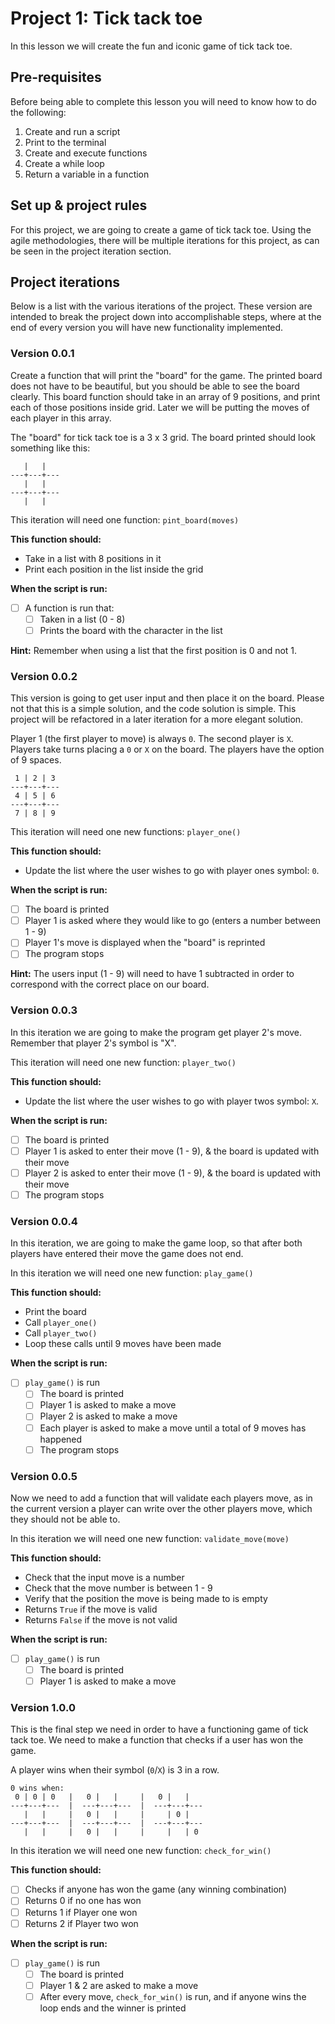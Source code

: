 # Project 1: Tick tack toe

In this lesson we will create the fun and iconic game of tick tack toe.

## Pre-requisites
Before being able to complete this lesson you will need to know how to do the following:
1. Create and run a script
2. Print to the terminal
3. Create and execute functions
4. Create a while loop
5. Return a variable in a function

## Set up & project rules
For this project, we are going to create a game of tick tack toe. Using the agile methodologies, there will be multiple iterations for this project, as can be seen in the project iteration section.

## Project iterations
Below is a list with the various iterations of the project. 
These version are intended to break the project down into accomplishable steps, where at the end of every version you will have new functionality implemented. 

### Version 0.0.1
Create a function that will print the "board" for the game. The printed board does not have to be beautiful, but you should be able to see the board clearly. This board function should take in an array of 9 positions, and print each of those positions inside grid. Later we will be putting the moves of each player in this array.

The "board" for tick tack toe is a 3 x 3 grid. The board printed should look something like this:
```
   |   |
---+---+---
   |   |   
---+---+---
   |   |
```

This iteration will need one function:
`pint_board(moves)`

**This function should:**
* Take in a list with 8 positions in it
* Print each position in the list inside the grid

**When the script is run:**
* [ ] A function is run that:
    * [ ] Taken in a list (0 - 8)
    * [ ] Prints the board with the character in the list

**Hint:** Remember when using a list that the first position is 0 and not 1.

### Version 0.0.2
This version is going to get user input and then place it on the board. Please not that this is a simple solution, and the code solution is simple. This project will be refactored in a later iteration for a more elegant solution. 

Player 1 (the first player to move) is always `0`. The second player is `X`. Players take turns placing a `0` or `X` on the board. The players have the option of 9 spaces. 
```
 1 | 2 | 3
---+---+---
 4 | 5 | 6  
---+---+---
 7 | 8 | 9
```

This iteration will need one new functions:
`player_one()`

**This function should:**
* Update the list where the user wishes to go with player ones symbol: `0`.

**When the script is run:**
* [ ] The board is printed
* [ ] Player 1 is asked where they would like to go (enters a number between 1 - 9)
* [ ] Player 1's move is displayed when the "board" is reprinted
* [ ] The program stops

**Hint:** The users input (1 - 9) will need to have 1 subtracted in order to correspond with the correct place on our board. 

### Version 0.0.3
In this iteration we are going to make the program get player 2's move. Remember that player 2's symbol is "X".

This iteration will need one new function:
`player_two()`

**This function should:**
* Update the list where the user wishes to go with player twos symbol: `X`.

**When the script is run:**
* [ ] The board is printed
* [ ] Player 1 is asked to enter their move (1 - 9), & the board is updated with their move
* [ ] Player 2 is asked to enter their move (1 - 9), & the board is updated with their move
* [ ] The program stops

### Version 0.0.4
In this iteration, we are going to make the game loop, so that after both players have entered their move the game does not end.

In this iteration we will need one new function:
`play_game()`

**This function should:**
* Print the board
* Call `player_one()`
* Call `player_two()`
* Loop these calls until 9 moves have been made

**When the script is run:**
* [ ] `play_game()` is run
    * [ ] The board is printed
    * [ ] Player 1 is asked to make a move
    * [ ] Player 2 is asked to make a move
    * [ ] Each player is asked to make a move until a total of 9 moves has happened
    * [ ] The program stops

### Version 0.0.5
Now we need to add a function that will validate each players move, as in the current version a player can write over the other players move, which they should not be able to. 

In this iteration we will need one new function:
`validate_move(move)`

**This function should:**
* Check that the input move is a number
* Check that the move number is between 1 - 9
* Verify that the position the move is being made to is empty
* Returns `True` if the move is valid
* Returns `False` if the move is not valid

**When the script is run:**
* [ ] `play_game()` is run
    * [ ] The board is printed
    * [ ] Player 1 is asked to make a move

### Version 1.0.0
This is the final step we need in order to have a functioning game of tick tack toe. We need to make a function that checks if a user has won the game.

A player wins when their symbol (`0`/`X`) is 3 in a row. 
```
0 wins when:
 0 | 0 | 0   |   0 |   |     |   0 |   |    
---+---+---  |  ---+---+---  |  ---+---+--- 
   |   |     |   0 |   |     |     | 0 |    
---+---+---  |  ---+---+---  |  ---+---+--- 
   |   |     |   0 |   |     |     |   | 0  
```

In this iteration we will need one new function:
`check_for_win()`

**This function should:**
* [ ] Checks if anyone has won the game (any winning combination)
* [ ] Returns 0 if no one has won
* [ ] Returns 1 if Player one won
* [ ] Returns 2 if Player two won

**When the script is run:**
* [ ] `play_game()` is run
    * [ ] The board is printed
    * [ ] Player 1 & 2 are asked to make a move
    * [ ] After every move, `check_for_win()` is run, and if anyone wins the loop ends and the winner is printed